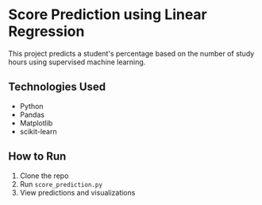 # Score Prediction using Linear Regression

This project predicts a student's percentage based on the number of study hours using supervised machine learning.

## Technologies Used
- Python
- Pandas
- Matplotlib
- scikit-learn

## How to Run
1. Clone the repo
2. Run `score_prediction.py`
3. View predictions and visualizations
